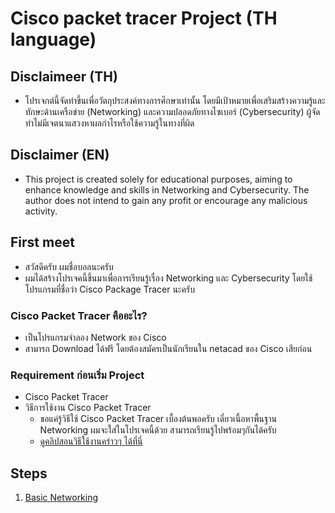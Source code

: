 # Cisco packet tracer Project (TH language)

## Disclaimeer (TH)
- โปรเจกต์นี้จัดทำขึ้นเพื่อวัตถุประสงค์ทางการศึกษาเท่านั้น โดยมีเป้าหมายเพื่อเสริมสร้างความรู้และทักษะด้านเครือข่าย (Networking) และความปลอดภัยทางไซเบอร์ (Cybersecurity) ผู้จัดทำไม่มีเจตนาแสวงหาผลกำไรหรือใช้ความรู้ในทางที่ผิด 

## Disclaimer (EN)
- This project is created solely for educational purposes, aiming to enhance knowledge and skills in Networking and Cybersecurity. The author does not intend to gain any profit or encourage any malicious activity.

## First meet
- สวัสดีครับ ผมชื่อบอลนะครับ
- ผมได้สร้างโปรเจคนี้ขึ้นมาเพื่อการเรียนรู้เรื่อง Networking และ Cybersecurity โดยใช้โปรแกรมที่ชื่อว่า Cisco Package Tracer นะครับ
### Cisco Packet Tracer คืออะไร?
- เป็นโปรแกรมจำลอง Network ของ Cisco
- สามารถ Download ได้ฟรี โดยต้องสมัครเป็นนักเรียนใน netacad ของ Cisco เสียก่อน
### Requirement ก่อนเริ่ม Project
- Cisco Packet Tracer
- วิธีการใช้งาน Cisco Packet Tracer
    - ขอแค่รู้วิธีใช้ Cisco Packet Tracer เบื้องต้นพอครับ เดี๋ยวเนื้อหาพื้นฐาน Networking ผมจะใส่ในโปรเจคนี้ด้วย สามารถเรียนรู้ไปพร้อมๆกันได้ครับ
    - [ดูคลิปสอนวิธีใช้งานคร่าวๆ ได้ที่นี่](https://youtu.be/h-xeI52SVeA?si=UcqpuuIyWo1L7UAw)


## Steps
1. [Basic Networking](Steps/1_basic_networking.md)

